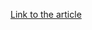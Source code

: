 [Link to the article](https://www.connectwise.com/company/trust/security-bulletins/connectwise-screenconnect-23.9.8)
